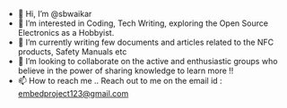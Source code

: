 - 👋 Hi, I’m @sbwaikar
- 👀 I’m interested in Coding, Tech Writing, exploring the Open Source Electronics as a Hobbyist. 
- 🌱 I’m currently writing few documents and articles related to the NFC products, Safety Manuals etc
- 💞️ I’m looking to collaborate on the active and enthusiastic groups who believe in the power of sharing knowledge to learn more !!
- 📫 How to reach me .. Reach out to me on the email id : embedproject123@gmail.com

<!---
sbwaikar/sbwaikar is a ✨ special ✨ repository because its `README.md` (this file) appears on your GitHub profile.
You can click the Preview link to take a look at your changes.
--->
